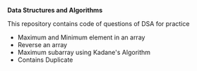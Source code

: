 **Data Structures and Algorithms**

This repository contains code of questions of DSA for practice

* Maximum and Minimum element in an array
* Reverse an array
* Maximum subarray using Kadane's Algorithm
* Contains Duplicate
